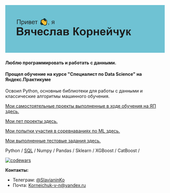 ![Альтернативный текст](header.png)

#### Люблю программировать и работать с данными.
#### Прощел обучение на курсе "Специалист по Data Science" на Яндекс.Практикуме

Освоил Python, основные библиотеки для работы с данными и классические алгоритмы машинного обучения. 

[Мои самостоятельные проекты выполненные в ходе обучения на ЯП здесь.](https://github.com/Slavianinko/Yandex_practicum)

[Мои пет проекты здесь.](https://github.com/Slavianinko/Chat_bot)

[Мои попытки участия в соревнаваниях по ML здесь.](https://github.com/Slavianinko/My_DS_competition)

[Мои выполненные тестовые задания здесь.](https://github.com/Slavianinko/test-tasks)

Python / [SQL](https://stepik.org/cert/1568395) / Numpy / Pandas / Sklearn / XGBoost / CatBoost / 


[![codewars](https://www.codewars.com/users/Slavianin/badges/large)](https://www.codewars.com/Slavianin/username) 

**Контакты:**
- Телеграм: [@SlavianinKo](https://t.me/SlavianinKo)
- Почта: [Korneichuk-v-n@yandex.ru](Korneichuk-v-n@yandex.ru)
